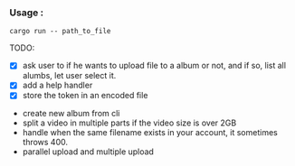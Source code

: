 ### Usage :

```
cargo run -- path_to_file
```

TODO:

- [x] ask user to if he wants to upload file to a album or not, and if so, list all alumbs, let user select it.
- [x] add a help handler
- [x] store the token in an encoded file
- create new album from cli
- split a video in multiple parts if the video size is over 2GB
- handle when the same filename exists in your account, it sometimes throws 400.
- parallel upload and multiple upload
